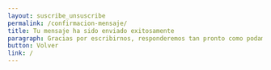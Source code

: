 ```yaml
---
layout: suscribe_unsuscribe
permalink: /confirmacion-mensaje/
title: Tu mensaje ha sido enviado exitosamente
paragraph: Gracias por escribirnos, responderemos tan pronto como podamos.
button: Volver
link: /
---
```

